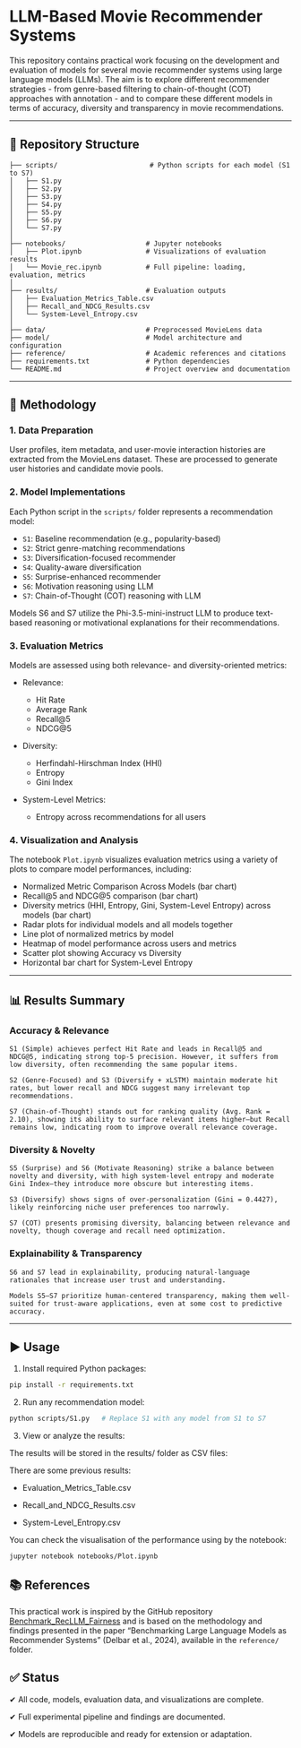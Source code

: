 # LLM-Based Movie Recommender Systems

This repository contains practical work focusing on the development and evaluation of models for several movie recommender systems using large language models (LLMs). The aim is to explore different recommender strategies - from genre-based filtering to chain-of-thought (COT) approaches with annotation - and to compare these different models in terms of accuracy, diversity and transparency in movie recommendations.

---

## 📁 Repository Structure

```text
├── scripts/                       # Python scripts for each model (S1 to S7)
│   ├── S1.py
│   ├── S2.py
│   ├── S3.py
│   ├── S4.py
│   ├── S5.py
│   ├── S6.py
│   └── S7.py
│
├── notebooks/                    # Jupyter notebooks
│   ├── Plot.ipynb                # Visualizations of evaluation results
│   └── Movie_rec.ipynb           # Full pipeline: loading, evaluation, metrics
│
├── results/                      # Evaluation outputs
│   ├── Evaluation_Metrics_Table.csv
│   ├── Recall_and_NDCG_Results.csv
│   └── System-Level_Entropy.csv
│
├── data/                         # Preprocessed MovieLens data
├── model/                        # Model architecture and configuration
├── reference/                    # Academic references and citations
├── requirements.txt              # Python dependencies
└── README.md                     # Project overview and documentation

```

---

## 🧠 Methodology

### 1. Data Preparation

User profiles, item metadata, and user-movie interaction histories are extracted from the MovieLens dataset. These are processed to generate user histories and candidate movie pools.

### 2. Model Implementations

Each Python script in the `scripts/` folder represents a recommendation model:

- `S1`: Baseline recommendation (e.g., popularity-based)
- `S2`: Strict genre-matching recommendations
- `S3`: Diversification-focused recommender
- `S4`: Quality-aware diversification
- `S5`: Surprise-enhanced recommender
- `S6`: Motivation reasoning using LLM
- `S7`: Chain-of-Thought (COT) reasoning with LLM

Models S6 and S7 utilize the Phi-3.5-mini-instruct LLM to produce text-based reasoning or motivational explanations for their recommendations.

### 3. Evaluation Metrics

Models are assessed using both relevance- and diversity-oriented metrics:

- Relevance:  
  - Hit Rate  
  - Average Rank  
  - Recall@5  
  - NDCG@5

- Diversity:  
  - Herfindahl-Hirschman Index (HHI)  
  - Entropy  
  - Gini Index

- System-Level Metrics:  
  - Entropy across recommendations for all users

### 4. Visualization and Analysis

The notebook `Plot.ipynb` visualizes evaluation metrics using a variety of plots to compare model performances, including:

- Normalized Metric Comparison Across Models (bar chart)  
- Recall@5 and NDCG@5 comparison (bar chart)  
- Diversity metrics (HHI, Entropy, Gini, System-Level Entropy) across models (bar chart)  
- Radar plots for individual models and all models together  
- Line plot of normalized metrics by model  
- Heatmap of model performance across users and metrics  
- Scatter plot showing Accuracy vs Diversity  
- Horizontal bar chart for System-Level Entropy

---

## 📊 Results Summary

### Accuracy & Relevance

    S1 (Simple) achieves perfect Hit Rate and leads in Recall@5 and NDCG@5, indicating strong top-5 precision. However, it suffers from low diversity, often recommending the same popular items.

    S2 (Genre-Focused) and S3 (Diversify + xLSTM) maintain moderate hit rates, but lower recall and NDCG suggest many irrelevant top recommendations.

    S7 (Chain-of-Thought) stands out for ranking quality (Avg. Rank = 2.10), showing its ability to surface relevant items higher—but Recall remains low, indicating room to improve overall relevance coverage.

### Diversity & Novelty

    S5 (Surprise) and S6 (Motivate Reasoning) strike a balance between novelty and diversity, with high system-level entropy and moderate Gini Index—they introduce more obscure but interesting items.

    S3 (Diversify) shows signs of over-personalization (Gini = 0.4427), likely reinforcing niche user preferences too narrowly.

    S7 (COT) presents promising diversity, balancing between relevance and novelty, though coverage and recall need optimization.

 ### Explainability & Transparency

    S6 and S7 lead in explainability, producing natural-language rationales that increase user trust and understanding.

    Models S5–S7 prioritize human-centered transparency, making them well-suited for trust-aware applications, even at some cost to predictive accuracy.

---

## ▶️ Usage

1. Install required Python packages:

```bash
pip install -r requirements.txt
```

2. Run any recommendation model:

```bash
python scripts/S1.py   # Replace S1 with any model from S1 to S7
```
3. View or analyze the results:

The results will be stored in the results/ folder as CSV files:

There are some previous results:

- Evaluation_Metrics_Table.csv

- Recall_and_NDCG_Results.csv

- System-Level_Entropy.csv

You can check the visualisation of the performance using by the notebook:

```bash
jupyter notebook notebooks/Plot.ipynb
```
## 📚 References

This practical work is inspired by the GitHub repository [Benchmark_RecLLM_Fairness](https://github.com/yasdel/Benchmark_RecLLM_Fairness) and is based on the methodology and findings presented in the paper “Benchmarking Large Language Models as Recommender Systems” (Delbar et al., 2024), available in the `reference/` folder.

## ✅ Status
✔ All code, models, evaluation data, and visualizations are complete.

✔ Full experimental pipeline and findings are documented.

✔ Models are reproducible and ready for extension or adaptation.
